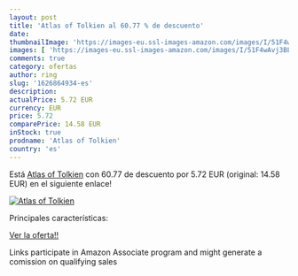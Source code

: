 ```yaml
---
layout: post
title: 'Atlas of Tolkien al 60.77 % de descuento'
date: 
thumbnailImage: 'https://images-eu.ssl-images-amazon.com/images/I/51F4wAvj3BL._SL200_.jpg'
images: [ 'https://images-eu.ssl-images-amazon.com/images/I/51F4wAvj3BL._SL200_.jpg' ]
comments: true
category: ofertas
author: ring
slug: '1626864934-es'
description:
actualPrice: 5.72 EUR
currency: EUR
price: 5.72
comparePrice: 14.58 EUR
inStock: true
prodname: 'Atlas of Tolkien'
country: 'es'
---
```


Está [Atlas of Tolkien](https://www.amazon.es/dp/1626864934/?tag=tolees-21) con 60.77 de descuento por 5.72 EUR (original: 14.58 EUR) en el siguiente enlace!

[![Atlas of Tolkien](https://images-eu.ssl-images-amazon.com/images/I/51F4wAvj3BL._SL200_.jpg)](https://www.amazon.es/dp/1626864934/?tag=tolees-21)

Principales características:


[Ver la oferta!!](https://www.amazon.es/dp/1626864934/?tag=tolees-21)

Links participate in Amazon Associate program and might generate a comission on qualifying sales


